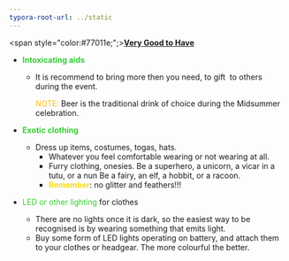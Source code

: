 ```yaml
---
typora-root-url: ../static
---
```


<span style="color:#77011e;";><u>**Very Good to Have**</u></span>  



- <span style="color:limegreen;">**Intoxicating aids**</span>

  - It is recommend to bring more then you need, to gift  to others during the event.

    <span style="color:#fdb913;">NOTE: </span> Beer is the traditional drink of choice during the Midsummer celebration.


- <span style="color:limegreen;">**Exotic clothing**</span>
  - Dress up items, costumes, togas, hats. 
    - Whatever you feel comfortable wearing or not wearing at all.
    - Furry clothing, onesies. Be a superhero, a unicorn, a vicar in a tutu, or a nun Be a fairy, an elf, a hobbit, or a racoon.
    - <span style="color:#fbd913;">**Remember**</span>: no glitter and feathers!!!
- <span style="color:limegreen;">LED or other lighting</span> for clothes  
  - There are no lights once it is dark, so the easiest way to be recognised is by wearing something that emits light. 
  - Buy some form of LED lights operating on battery, and attach them to your clothes or headgear.  The more colourful the better.


